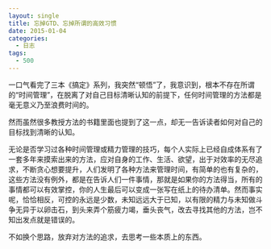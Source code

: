 ```yaml
---
layout: single
title: 忘掉GTD、忘掉所谓的高效习惯
date: 2015-01-04
categories:
  - 日志
tags:
  - 500
---
```


一口气看完了三本《搞定》系列，我突然“顿悟”了，我意识到，根本不存在所谓的“时间管理”，在脱离了对自己目标清晰认知的前提下，任何时间管理的方法都是毫无意义乃至浪费时间的。

然而虽然很多教授方法的书籍里面也提到了这一点，却无一告诉读者如何对自己的目标找到清晰的认知。

无论是否学习过各种时间管理或精力管理的技巧，每个人实际上已经自成体系有了一套多年来摸索出来的方法，应对自身的工作、生活、欲望，出于对效率的无尽追求，不断贪心想要提升，人们发明了各种方法来管理时间，有简单的也有复杂的，这些方法没有例外，都是在告诉人们一件事情，那就是如果你的方法得当，所有的事情都可以有效掌控，你的人生最后可以变成一张写在纸上的待办清单。然而事实呢，恰恰相反，可控的永远是少数，未知远远大于已知，以有限的精力与未知做斗争无异于以卵击石，到头来弄个筋疲力竭，垂头丧气，改去寻找其他的方法，岂不知出发点就是错误的。

不如换个思路，放弃对方法的追求，去思考一些本质上的东西。
